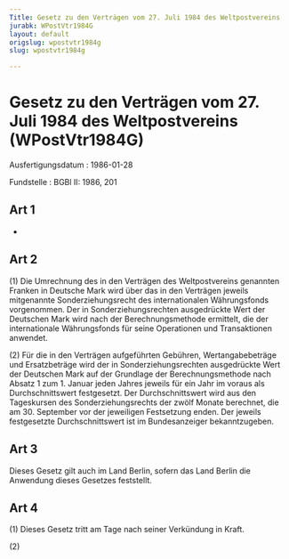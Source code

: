 ```yaml
---
Title: Gesetz zu den Verträgen vom 27. Juli 1984 des Weltpostvereins
jurabk: WPostVtr1984G
layout: default
origslug: wpostvtr1984g
slug: wpostvtr1984g

---
```


# Gesetz zu den Verträgen vom 27. Juli 1984 des Weltpostvereins (WPostVtr1984G)

Ausfertigungsdatum
:   1986-01-28

Fundstelle
:   BGBl II: 1986, 201



## Art 1

-


## Art 2

(1) Die Umrechnung des in den Verträgen des Weltpostvereins genannten Franken in Deutsche Mark wird über das in den Verträgen jeweils mitgenannte Sonderziehungsrecht des internationalen Währungsfonds vorgenommen. Der in Sonderziehungsrechten ausgedrückte Wert der Deutschen Mark wird nach der Berechnungsmethode ermittelt, die der internationale Währungsfonds für seine Operationen und Transaktionen anwendet.

(2) Für die in den Verträgen aufgeführten Gebühren, Wertangabebeträge und Ersatzbeträge wird der in Sonderziehungsrechten ausgedrückte Wert der Deutschen Mark auf der Grundlage der Berechnungsmethode nach Absatz 1 zum 1. Januar jeden Jahres jeweils für ein Jahr im voraus als Durchschnittswert festgesetzt. Der Durchschnittswert wird aus den Tageskursen des Sonderziehungsrechts der zwölf Monate berechnet, die am 30. September vor der jeweiligen Festsetzung enden. Der jeweils festgesetzte Durchschnittswert ist im Bundesanzeiger bekanntzugeben.


## Art 3

Dieses Gesetz gilt auch im Land Berlin, sofern das Land Berlin die Anwendung dieses Gesetzes feststellt.


## Art 4

(1) Dieses Gesetz tritt am Tage nach seiner Verkündung in Kraft.

(2)

